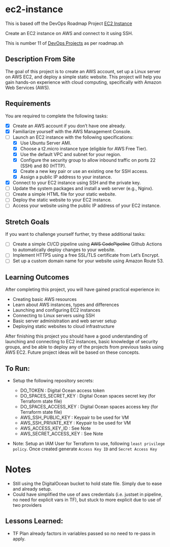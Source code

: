 # ec2-instance

This is based off the DevOps Roadmap Project [EC2 Instance](https://roadmap.sh/projects/ec2-instance)

Create an EC2 instance on AWS and connect to it using SSH.

This is number 11 of [DevOps Projects](https://roadmap.sh/devops/projects) as per roadmap.sh


## Description From Site 

The goal of this project is to create an AWS account, set up a Linux server on AWS EC2, and deploy a simple static website. This project will help you gain hands-on experience with cloud computing, specifically with Amazon Web Services (AWS).

## Requirements

You are required to complete the following tasks:


- [X] Create an AWS account if you don’t have one already.
- [X] Familiarize yourself with the AWS Management Console.
- [ ] Launch an EC2 instance with the following specifications:
    - [X] Use Ubuntu Server AMI.
    - [X] Choose a t2.micro instance type (eligible for AWS Free Tier).
    - [X] Use the default VPC and subnet for your region.
    - [X] Configure the security group to allow inbound traffic on ports 22 (SSH) and 80 (HTTP).
    - [X] Create a new key pair or use an existing one for SSH access.
    - [X] Assign a public IP address to your instance.
- [X] Connect to your EC2 instance using SSH and the private key.
- [ ] Update the system packages and install a web server (e.g., Nginx).
- [ ] Create a simple HTML file for your static website.
- [ ] Deploy the static website to your EC2 instance.
- [ ] Access your website using the public IP address of your EC2 instance.

## Stretch Goals

If you want to challenge yourself further, try these additional tasks:

- [ ] Create a simple CI/CD pipeline using ~~AWS CodePipeline~~ Github Actions to automatically deploy changes to your website. 
- [ ] Implement HTTPS using a free SSL/TLS certificate from Let’s Encrypt.
- [ ] Set up a custom domain name for your website using Amazon Route 53.

## Learning Outcomes

After completing this project, you will have gained practical experience in:

- Creating basic AWS resources
- Learn about AWS instances, types and differences
- Launching and configuring EC2 instances
- Connecting to Linux servers using SSH
- Basic server administration and web server setup
- Deploying static websites to cloud infrastructure

After finishing this project you should have a good understanding of launching and connecting to EC2 instances, basic knowledge of security groups, and be able to deploy any of the projects from previous tasks using AWS EC2. Future project ideas will be based on these concepts.

## To Run: 

- Setup the following repository secrets:
    - DO_TOKEN : Digital Ocean access token
    - DO_SPACES_SECRET_KEY  : Digital Ocean spaces secret key (for Terraform state file)
    - DO_SPACES_ACCESS_KEY  : Digital Ocean spaces access key (for Terraform state file)
    - AWS_SSH_PUBLIC_KEY    : Keypair to be used for VM 
    - AWS_SSH_PRIVATE_KEY   : Keypair to be used for VM
    - AWS_ACCESS_KEY_ID     : See Note
    - AWS_SECRET_ACCESS_KEY : See Note

- Note: Setup an IAM User for Terraform to use,  following `least privilege policy`. Once created generate `Access Key ID` and `Secret Access Key`

# Notes 

- Still using the DigitalOcean bucket to hold state file. Simply due to ease and already setup. 
- Could have simplified the use of aws credentials (i.e. justset in pipeline, no need for explicit vars in TF), but stuck to more explicit due to use of two providers


## Lessons Learned: 

- TF Plan already factors in variables passed so no need to re-pass in apply. 